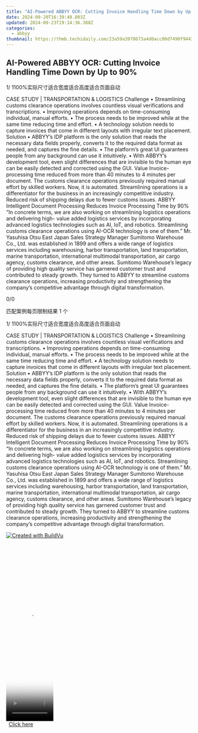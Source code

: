 ```yaml
---
title: "AI-Powered ABBYY OCR: Cutting Invoice Handling Time Down by Up to 90%%"
date: 2024-09-20T16:39:40.803Z
updated: 2024-09-23T19:14:36.388Z
categories:
  - abbyy
thumbnail: https://thmb.techidaily.com/23a59a3978673a4d0acc00d7490f94438fabe3807b22b448117c81f2ee19fda7.jpg
---
```


## AI-Powered ABBYY OCR: Cutting Invoice Handling Time Down by Up to 90%

1/ 1100%实际尺寸适合宽度适合高度适合页面自动

CASE STUDY | TRANSPORTATION & LOGISTICS Challenge • Streamlining customs clearance operations involves countless visual verifications and transcriptions. • Improving operations depends on time-consuming individual, manual efforts. • The process needs to be improved while at the same time reducing time and effort. • A technology solution needs to capture invoices that come in different layouts with irregular text placement. Solution • ABBYY’s IDP platform is the only solution that reads the necessary data fields properly, converts it to the required data format as needed, and captures the fine details. • The platform’s great UI guarantees people from any background can use it intuitively. • With ABBYY’s development tool, even slight differences that are invisible to the human eye can be easily detected and corrected using the GUI. Value Invoice-processing time reduced from more than 40 minutes to 4 minutes per document. The customs clearance operations previously required manual effort by skilled workers. Now, it is automated. Streamlining operations is a differentiator for the business in an increasingly competitive industry. Reduced risk of shipping delays due to fewer customs issues. ABBYY Intelligent Document Processing Reduces Invoice Processing Time by 90% “In concrete terms, we are also working on streamlining logistics operations and delivering high- value added logistics services by incorporating advanced logistics technologies such as AI, IoT, and robotics. Streamlining customs clearance operations using AI-OCR technology is one of them.” Mr. Yasuhisa Otsu East Japan Sales Strategy Manager Sumitomo Warehouse Co., Ltd. was established in 1899 and offers a wide range of logistics services including warehousing, harbor transportation, land transportation, marine transportation, international multimodal transportation, air cargo agency, customs clearance, and other areas. Sumitomo Warehouse’s legacy of providing high quality service has garnered customer trust and contributed to steady growth. They turned to ABBYY to streamline customs clearance operations, increasing productivity and strengthening the company’s competitive advantage through digital transformation. 

0/0

匹配案例每页限制结果 1 个

1/ 1100%实际尺寸适合宽度适合高度适合页面自动

CASE STUDY | TRANSPORTATION & LOGISTICS Challenge • Streamlining customs clearance operations involves countless visual verifications and transcriptions. • Improving operations depends on time-consuming individual, manual efforts. • The process needs to be improved while at the same time reducing time and effort. • A technology solution needs to capture invoices that come in different layouts with irregular text placement. Solution • ABBYY’s IDP platform is the only solution that reads the necessary data fields properly, converts it to the required data format as needed, and captures the fine details. • The platform’s great UI guarantees people from any background can use it intuitively. • With ABBYY’s development tool, even slight differences that are invisible to the human eye can be easily detected and corrected using the GUI. Value Invoice-processing time reduced from more than 40 minutes to 4 minutes per document. The customs clearance operations previously required manual effort by skilled workers. Now, it is automated. Streamlining operations is a differentiator for the business in an increasingly competitive industry. Reduced risk of shipping delays due to fewer customs issues. ABBYY Intelligent Document Processing Reduces Invoice Processing Time by 90% “In concrete terms, we are also working on streamlining logistics operations and delivering high- value added logistics services by incorporating advanced logistics technologies such as AI, IoT, and robotics. Streamlining customs clearance operations using AI-OCR technology is one of them.” Mr. Yasuhisa Otsu East Japan Sales Strategy Manager Sumitomo Warehouse Co., Ltd. was established in 1899 and offers a wide range of logistics services including warehousing, harbor transportation, land transportation, marine transportation, international multimodal transportation, air cargo agency, customs clearance, and other areas. Sumitomo Warehouse’s legacy of providing high quality service has garnered customer trust and contributed to steady growth. They turned to ABBYY to streamline customs clearance operations, increasing productivity and strengthening the company’s competitive advantage through digital transformation. 

[![Created with BuildVu](https://www.abbyy.com/buildvu-logo.png)](https://www.idrsolutions.com/online-pdf-to-html-converter)

<ins class="adsbygoogle"
     style="display:block"
     data-ad-format="autorelaxed"
     data-ad-client="ca-pub-7571918770474297"
     data-ad-slot="1223367746"></ins>

<ins class="adsbygoogle"
     style="display:block"
     data-ad-client="ca-pub-7571918770474297"
     data-ad-slot="8358498916"
     data-ad-format="auto"
     data-full-width-responsive="true"></ins>



<!-- affiliate ads begin -->
<span id="1993647">
					<video width="128" height="480" style="cursor:pointer"
           poster="//a.impactradius-go.com/display-clicktoplayimage/1993647.png"
           onclick="if(!this.playClicked){this.play();this.setAttribute('controls',true);this.playClicked=true;}">
	   <source src="//a.impactradius-go.com/display-ad/22993-1993647">
	   <img src="//a.impactradius-go.com/display-clicktoplayimage/1993647.png" style="border: none; height: 100%; width: 100%; object-fit: contain">
	</video>
	<div style="width:80px;text-align:center"><a href="javascript:window.open(decodeURIComponent('https%3A%2F%2Fhomestyler.sjv.io%2Fc%2F5597632%2F1993647%2F22993'), '_blank');void(0);">Click here</a></div>
</span>
<img height="0" width="0" src="https://imp.pxf.io/i/5597632/1993647/22993" style="position:absolute;visibility:hidden;" border="0" />
<!-- affiliate ads end -->

